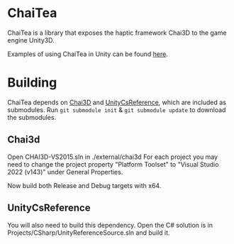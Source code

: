 # ChaiTea
ChaiTea is a library that exposes the haptic framework Chai3D to the game engine Unity3D. 

Examples of using ChaiTea in Unity can be found [here](https://github.com/Mads-MA/ChaiTea-Examples).

# Building
ChaiTea depends on [Chai3D](https://www.chai3d.org/) and [UnityCsReference](https://github.com/Unity-Technologies/UnityCsReference), which are included as submodules.
Run `git submodule init` & `git submodule update` to download the submodules.

## Chai3d
Open CHAI3D-VS2015.sln in ./external/chai3d
For each project you may need to change the project property "Platform Toolset" to "Visual Studio 2022 (v143)" under General Properties.

Now build both Release and Debug targets with x64.

## UnityCsReference
You will also need to build this dependency. 
Open the C# solution is in Projects/CSharp/UnityReferenceSource.sln and build it. 

